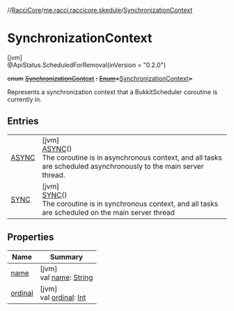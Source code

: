 //[RacciCore](../../../index.md)/[me.racci.raccicore.skedule](../index.md)/[SynchronizationContext](index.md)

# SynchronizationContext

[jvm]\
@ApiStatus.ScheduledForRemoval(inVersion = "0.2.0")

~~enum~~ [~~SynchronizationContext~~](index.md) ~~:~~ [~~Enum~~](https://kotlinlang.org/api/latest/jvm/stdlib/kotlin/-enum/index.html)~~&lt;~~[SynchronizationContext](index.md)~~&gt;~~ 

Represents a synchronization context that a BukkitScheduler coroutine is currently in.

## Entries

| | |
|---|---|
| [ASYNC](-a-s-y-n-c/index.md) | [jvm]<br>[ASYNC](-a-s-y-n-c/index.md)()<br>The coroutine is in asynchronous context, and all tasks are scheduled asynchronously to the main server thread. |
| [SYNC](-s-y-n-c/index.md) | [jvm]<br>[SYNC](-s-y-n-c/index.md)()<br>The coroutine is in synchronous context, and all tasks are scheduled on the main server thread |

## Properties

| Name | Summary |
|---|---|
| [name](../../me.racci.raccicore.api.utils.collections/-observable-action/-a-d-d/index.md#-372974862%2FProperties%2F-519281799) | [jvm]<br>val [name](../../me.racci.raccicore.api.utils.collections/-observable-action/-a-d-d/index.md#-372974862%2FProperties%2F-519281799): [String](https://kotlinlang.org/api/latest/jvm/stdlib/kotlin/-string/index.html) |
| [ordinal](../../me.racci.raccicore.api.utils.collections/-observable-action/-a-d-d/index.md#-739389684%2FProperties%2F-519281799) | [jvm]<br>val [ordinal](../../me.racci.raccicore.api.utils.collections/-observable-action/-a-d-d/index.md#-739389684%2FProperties%2F-519281799): [Int](https://kotlinlang.org/api/latest/jvm/stdlib/kotlin/-int/index.html) |
